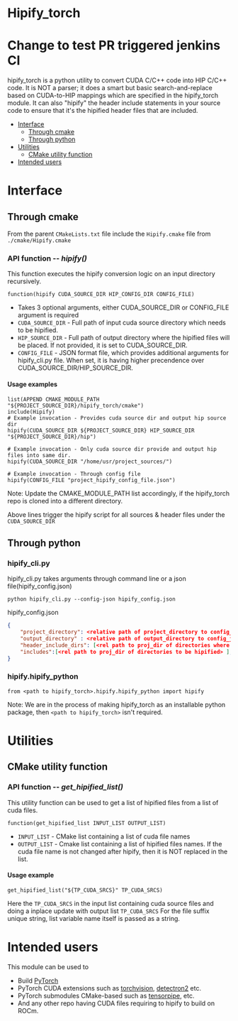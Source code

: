 # Hipify_torch
# Change to test PR triggered jenkins CI 
hipify_torch is a python utility to convert CUDA C/C++ code into HIP C/C++ code.
It is NOT a parser; it does a smart but basic search-and-replace based on CUDA-to-HIP mappings which are specified in the hipify_torch module.
It can also "hipify" the header include statements in your source code to ensure that it's the hipified header files that are included.

<!-- toc -->

- [Interface](#interface)
  - [Through cmake](#through-cmake)
  - [Through python](#through-python)
- [Utilities](#utilities)
  - [CMake utility function](#cmake-utility-function)
- [Intended users](#intended-users)

<!-- tocstop -->

# Interface

## Through cmake

From the parent `CMakeLists.txt` file include the `Hipify.cmake` file from `./cmake/Hipify.cmake`

### API function -- ***hipify()***

This function executes the hipify conversion logic on an input directory recursively.

```
function(hipify CUDA_SOURCE_DIR HIP_CONFIG_DIR CONFIG_FILE)
```
- Takes 3 optional arguments, either CUDA_SOURCE_DIR or CONFIG_FILE argument is required
- `CUDA_SOURCE_DIR` - Full path of input cuda source directory which needs to be hipified.
- `HIP_SOURCE_DIR` - Full path of output directory where the hipified files will be placed.
                     If not provided, it is set to CUDA_SOURCE_DIR.
- `CONFIG_FILE` - JSON format file, which provides additional arguments for hipify_cli.py file.
                  When set, it is having higher precendence over CUDA_SOURCE_DIR/HIP_SOURCE_DIR.

#### Usage examples

```
list(APPEND CMAKE_MODULE_PATH "${PROJECT_SOURCE_DIR}/hipify_torch/cmake")
include(Hipify)
# Example invocation - Provides cuda source dir and output hip source dir
hipify(CUDA_SOURCE_DIR ${PROJECT_SOURCE_DIR} HIP_SOURCE_DIR "${PROJECT_SOURCE_DIR}/hip")

# Example invocation - Only cuda source dir provide and output hip files into same dir.
hipify(CUDA_SOURCE_DIR "/home/usr/project_sources/")

# Example invocation - Through config file
hipify(CONFIG_FILE "project_hipify_config_file.json")
```
Note: Update the CMAKE_MODULE_PATH list accordingly, if the hipify_torch repo is cloned into a different directory.

Above lines trigger the hipify script for all sources & header files under the `CUDA_SOURCE_DIR`

## Through python
### hipify_cli.py 
hipify_cli.py takes arguments through command line or a json file(hipify_config.json)
```
python hipify_cli.py --config-json hipify_config.json
```
hipify_config.json
```json
{
    "project_directory": <relative path of project_directory to config_json>,   
    "output_directory" : <relative path of output_directory to config_json>,
    "header_include_dirs": [<rel path to proj_dir of directories where headers are present>],    
    "includes":[<rel path to proj_dir of directories to be hipified> ],    
}
```
### hipify.hipify_python
```
from <path to hipify_torch>.hipify.hipify_python import hipify
```
Note: We are in the process of making hipify_torch as an installable python package, then `<path to hipify_torch>` isn't required.

# Utilities

## CMake utility function

### API function -- ***get_hipified_list()***

This utility function can be used to get a list of hipified files from a list of cuda files.

```
function(get_hipified_list INPUT_LIST OUTPUT_LIST)
```
- `INPUT_LIST` - CMake list containing a list of cuda file names
- `OUTPUT_LIST` - Cmake list containing a list of hipified files names. If the cuda file name is not changed after hipify, then it is NOT replaced in the list.

#### Usage example

```
get_hipified_list("${TP_CUDA_SRCS}" TP_CUDA_SRCS)
```

Here the `TP_CUDA_SRCS` in the input list containing cuda source files and doing a inplace update with  output list `TP_CUDA_SRCS`
For the file suffix unique string, list variable name itself is passed as a string.

# Intended users

This module can be used to
- Build [PyTorch](https://github.com/pytorch/pytorch)
- PyTorch CUDA extensions such as [torchvision](https://github.com/pytorch/vision), [detectron2](https://github.com/facebookresearch/detectron2) etc.
- PyTorch submodules CMake-based such as [tensorpipe](https://github.com/pytorch/tensorpipe), etc.
- And any other repo having CUDA files requiring to hipify to build on ROCm.
